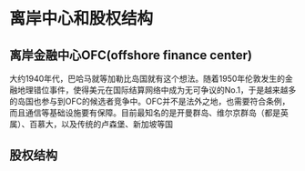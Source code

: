 # 离岸中心和股权结构

## 离岸金融中心OFC(offshore finance center) 

大约1940年代，巴哈马就等加勒比岛国就有这个想法。随着1950年伦敦发生的金融地理错位事件，使得美元在国际结算网络中成为无可争议的No.1，于是越来越多的岛国也参与到OFC的候选者竞争中。OFC并不是法外之地，也需要符合条例，而且通信等基础设施要有保障。目前最知名的是开曼群岛、维尔京群岛（都是英属）、百慕大，以及传统的卢森堡、新加坡等国

## 股权结构
